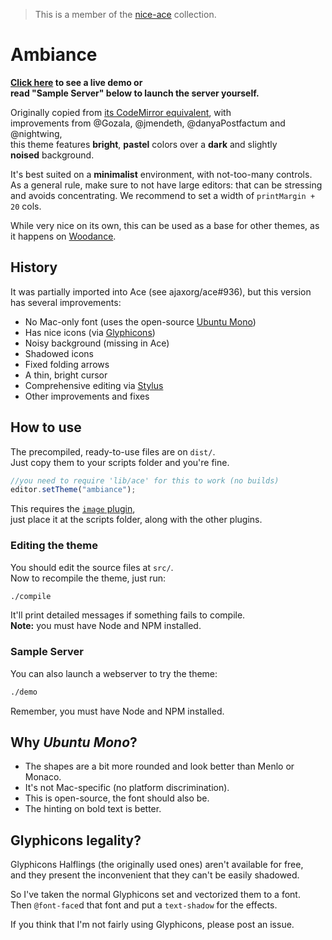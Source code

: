 > This is a member of the [nice-ace](https://github.com/jmendeth/nice-ace) collection.

# Ambiance

**[Click here](http://TODO) to see a live demo or  
read "Sample Server" below to launch the server yourself.**

Originally copied from [its CodeMirror equivalent](http://codemirror.net/demo/theme.html?ambiance), with  
improvements from @Gozala, @jmendeth, @danyaPostfactum and @nightwing,  
this theme features **bright**, **pastel** colors over a **dark** and slightly  
**noised** background.

It's best suited on a **minimalist** environment, with not-too-many controls.  
As a general rule, make sure to not have large editors: that can be stressing  
and avoids concentrating. We recommend to set a width of `printMargin + 20` cols.

While very nice on its own, this can be used as a base for
other themes, as it happens on [Woodance](https://github.com/jmendeth/nice-ace-woodance).

## History

It was partially imported into Ace (see ajaxorg/ace#936), but this version has several improvements:

 - No Mac-only font (uses the open-source [Ubuntu Mono](http://www.google.com/webfonts/specimen/Ubuntu%20Mono))
 - Has nice icons (via [Glyphicons](http://glyphicons.com))
 - Noisy background (missing in Ace)
 - Shadowed icons
 - Fixed folding arrows
 - A thin, bright cursor
 - Comprehensive editing via [Stylus](https://github.com/learnboost/stylus)
 - Other improvements and fixes

## How to use

The precompiled, ready-to-use files are on `dist/`.  
Just copy them to your scripts folder and you're fine.

```javascript
//you need to require 'lib/ace' for this to work (no builds)
editor.setTheme("ambiance");
```

This requires the [`image` plugin](https://raw.github.com/millermedeiros/requirejs-plugins/master/src/image.js),  
just place it at the scripts folder, along with the other plugins.

### Editing the theme

You should edit the source files at `src/`.  
Now to recompile the theme, just run:

```bash
./compile
```

It'll print detailed messages if something fails to compile.  
**Note:** you must have Node and NPM installed.

### Sample Server

You can also launch a webserver to try the theme:

```bash
./demo
```

Remember, you must have Node and NPM installed.

## Why *Ubuntu Mono*?

 - The shapes are a bit more rounded and look better than Menlo or Monaco.
 - It's not Mac-specific (no platform discrimination).
 - This is open-source, the font should also be.
 - The hinting on bold text is better.

## Glyphicons legality?

Glyphicons Halflings (the originally used ones) aren't available for free,  
and they present the inconvenient that they can't be easily shadowed.

So I've taken the normal Glyphicons set and vectorized them to a font.  
Then `@font-face`d that font and put a `text-shadow` for the effects.

If you think that I'm not fairly using Glyphicons, please post an issue.
